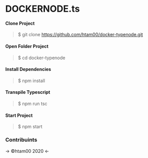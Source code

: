#                   DOCKERNODE.ts

#### Clone Project
> $ git clone https://github.com/htam00/docker-typenode.git

#### Open Folder Project
> $ cd docker-typenode

#### Install Dependencies
> $ npm install

#### Transpile Typescript
> $ npm run tsc

#### Start Project
> $ npm start 


### Contribuints

-> &copy;htam00 2020 <-